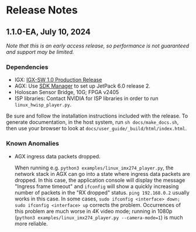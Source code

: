 # Release Notes

## 1.1.0-EA, July 10, 2024

*Note that this is an early access release, so performance is not guaranteed and support
may be limited.*

### Dependencies

- IGX: [IGX-SW 1.0 Production Release](https://developer.nvidia.com/igx-downloads)
- AGX: Use [SDK Manager](https://developer.nvidia.com/sdk-manager) to set up JetPack 6.0
  release 2.
- Holoscan Sensor Bridge, 10G; FPGA v2405
- ISP libraries: Contact NVIDIA for ISP libraries in order to run
  `linux_hwisp_player.py`.

Be sure and follow the installation instructions included with the release. To generate
documentation, in the host system, run `sh docs/make_docs.sh`, then use your browser to
look at `docs/user_guide/_build/html/index.html`.

### Known Anomalies

- AGX ingress data packets dropped.

  When running e.g. `python3 examples/linux_imx274_player.py`, the network stack in AGX
  can go into a state where ingress data packets are dropped. In this case, the
  application console will display the message "Ingress frame timeout" and `ifconfig`
  will show a quickly increasing number of packets in the "RX dropped" status.
  `ping 192.168.0.2` usually works in this case. In some cases,
  `sudo ifconfig <interface> down; sudo ifconfig <interface> up` corrects the problem.
  Occurrences of this problem are much worse in 4K video mode; running in 1080p
  (`python3 examples/linux_imx274_player.py --camera-mode=1`) is much more reliable.
